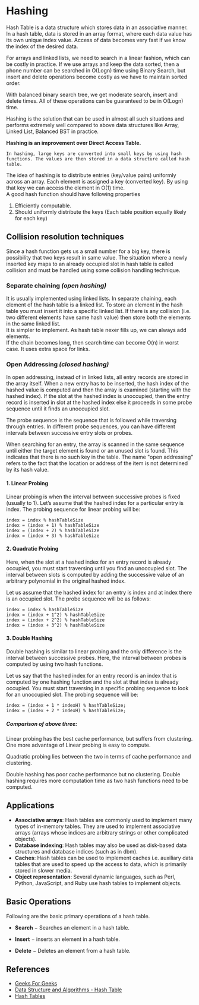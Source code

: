 # Hashing

Hash Table is a data structure which stores data in an associative manner. In a hash table, data is stored in an array format, where each data value has its own unique index value. Access of data becomes very fast if we know the index of the desired data.  

For arrays and linked lists, we need to search in a linear fashion, which can be costly in practice. If we use arrays and keep the data sorted, then a phone number can be searched in O(Logn) time using Binary Search, but insert and delete operations become costly as we have to maintain sorted order.  

With balanced binary search tree, we get moderate search, insert and delete times. All of these operations can be guaranteed to be in O(Logn) time.  

Hashing is the solution that can be used in almost all such situations and performs extremely well compared to above data structures like Array, Linked List, Balanced BST in practice.  

**Hashing is an improvement over Direct Access Table.**  

```
In hashing, large keys are converted into small keys by using hash functions. The values are then stored in a data structure called hash table.
```
The idea of hashing is to distribute entries (key/value pairs) uniformly across an array. Each element is assigned a key (converted key). By using that key we can access the element in O(1) time.  
A good hash function should have following properties  

1. Efficiently computable.
2. Should uniformly distribute the keys (Each table position equally likely for each key)

## Collision resolution techniques

Since a hash function gets us a small number for a big key, there is possibility that two keys result in same value. The situation where a newly inserted key maps to an already occupied slot in hash table is called collision and must be handled using some collision handling technique.  

### Separate chaining ***(open hashing)***

It is usually implemented using linked lists. In separate chaining, each element of the hash table is a linked list. To store an element in the hash table you must insert it into a specific linked list. If there is any collision (i.e. two different elements have same hash value) then store both the elements in the same linked list.  
It is simpler to implement. As hash table nexer fills up, we can always add elements.  
If the chain becomes long, then search time can become O(n) in worst case. It uses extra space for links.

### Open Addressing ***(closed hashing)***

In open addressing, instead of in linked lists, all entry records are stored in the array itself. When a new entry has to be inserted, the hash index of the hashed value is computed and then the array is examined (starting with the hashed index). If the slot at the hashed index is unoccupied, then the entry record is inserted in slot at the hashed index else it proceeds in some probe sequence until it finds an unoccupied slot.  

The probe sequence is the sequence that is followed while traversing through entries. In different probe sequences, you can have different intervals between successive entry slots or probes.  

When searching for an entry, the array is scanned in the same sequence until either the target element is found or an unused slot is found. This indicates that there is no such key in the table. The name "open addressing" refers to the fact that the location or address of the item is not determined by its hash value.  

#### 1. Linear Probing

Linear probing is when the interval between successive probes is fixed (usually to 1). Let’s assume that the hashed index for a particular entry is index. The probing sequence for linear probing will be:

```
index = index % hashTableSize
index = (index + 1) % hashTableSize
index = (index + 2) % hashTableSize
index = (index + 3) % hashTableSize
```

#### 2. Quadratic Probing

Here, when the slot at a hashed index for an entry record is already occupied, you must start traversing until you find an unoccupied slot. The interval between slots is computed by adding the successive value of an arbitrary polynomial in the original hashed index.  

Let us assume that the hashed index for an entry is index and at index there is an occupied slot. The probe sequence will be as follows:

```
index = index % hashTableSize
index = (index + 1^2) % hashTableSize
index = (index + 2^2) % hashTableSize
index = (index + 3^2) % hashTableSize
```

#### 3. Double Hashing

Double hashing is similar to linear probing and the only difference is the interval between successive probes. Here, the interval between probes is computed by using two hash functions.

Let us say that the hashed index for an entry record is an index that is computed by one hashing function and the slot at that index is already occupied. You must start traversing in a specific probing sequence to look for an unoccupied slot. The probing sequence will be:

```
index = (index + 1 * indexH) % hashTableSize;
index = (index + 2 * indexH) % hashTableSize;
```

##### Comparison of above three:

Linear probing has the best cache performance, but suffers from clustering. One more advantage of Linear probing is easy to compute.  

Quadratic probing lies between the two in terms of cache performance and clustering.  

Double hashing has poor cache performance but no clustering. Double hashing requires more computation time as two hash functions need to be computed.  

## Applications

- **Associative arrays**: Hash tables are commonly used to implement many types of in-memory tables. They are used to implement associative arrays (arrays whose indices are arbitrary strings or other complicated objects).
- **Database indexing**: Hash tables may also be used as disk-based data structures and database indices (such as in dbm).
- **Caches**: Hash tables can be used to implement caches i.e. auxiliary data tables that are used to speed up the access to data, which is primarily stored in slower media.
- **Object representation**: Several dynamic languages, such as Perl, Python, JavaScript, and Ruby use hash tables to implement objects.

## Basic Operations

Following are the basic primary operations of a hash table.

- **Search** − Searches an element in a hash table.

- **Insert** − inserts an element in a hash table.

- **Delete** − Deletes an element from a hash table.

## References

- [Geeks For Geeks](geeksforgeeks.org)
- [Data Structure and Algorithms - Hash Table](https://www.tutorialspoint.com/data_structures_algorithms/hash_data_structure.htm)
- [Hash Tables](https://www.hackerearth.com/practice/data-structures/hash-tables/basics-of-hash-tables/tutorial/)
